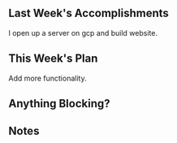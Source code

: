 ## Last Week's Accomplishments

I open up a server on gcp and build website.

## This Week's Plan

Add more functionality.

## Anything Blocking?


## Notes


